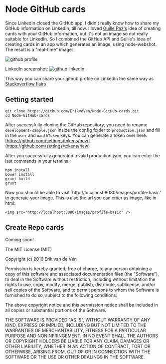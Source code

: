 # Node GitHub cards

Since LinkedIn closed the GitHub app, I didn't really know how to share my GitHub information on LinkedIn, till now. I loved 
[Guille Paz's](https://github.com/pazguille/github-card) idea of creating cards with your GitHub information, but it's not an image so not really suitable for LinkedIn. So I combined the GitHub API and Guille's idea of creating cards in an app which generates an image, using node-webshot. The result is a "real-time" image:

![github profile](http://node-github-cards.herokuapp.com/images/profile-basic)

LinkedIn screenshot:
![github linkedin](http://i.imgur.com/FygjY66.png)

This way you can share your github profile on LinkedIn the same way as [Stackoverflow flairs](stackoverflow.com/users/flair)

## Getting started
```
git clone https://github.com/ErikvdVen/Node-GitHub-cards.git
cd Node-GitHub-cards
```
After successfully cloning the GitHub repository, you need to rename `development-sample.json` inside the config folder to `production.json` and fill in the `user` and `oauthToken` keys. You can generate a token over here: [https://github.com/settings/tokens/new](https://github.com/settings/tokens/new)

After you successfully generated a valid production.json, you can enter the last commands in your terminal:
```
npm install
bower install
grunt build
grunt
```

Now you should be able to visit `http://localhost:8080/images/profile-basic' to generate your image. This is also the url you can enter as image, like in html:
```
<img src="http://localhost:8080/images/profile-basic" />
```

## Create Repo cards
Coming soon!

The MIT License (MIT)

Copyright (c) 2016 Erik van de Ven

Permission is hereby granted, free of charge, to any person obtaining a copy
of this software and associated documentation files (the "Software"), to deal
in the Software without restriction, including without limitation the rights
to use, copy, modify, merge, publish, distribute, sublicense, and/or sell
copies of the Software, and to permit persons to whom the Software is
furnished to do so, subject to the following conditions:

The above copyright notice and this permission notice shall be included in all
copies or substantial portions of the Software.

THE SOFTWARE IS PROVIDED "AS IS", WITHOUT WARRANTY OF ANY KIND, EXPRESS OR
IMPLIED, INCLUDING BUT NOT LIMITED TO THE WARRANTIES OF MERCHANTABILITY,
FITNESS FOR A PARTICULAR PURPOSE AND NONINFRINGEMENT. IN NO EVENT SHALL THE
AUTHORS OR COPYRIGHT HOLDERS BE LIABLE FOR ANY CLAIM, DAMAGES OR OTHER
LIABILITY, WHETHER IN AN ACTION OF CONTRACT, TORT OR OTHERWISE, ARISING FROM,
OUT OF OR IN CONNECTION WITH THE SOFTWARE OR THE USE OR OTHER DEALINGS IN THE
SOFTWARE.

